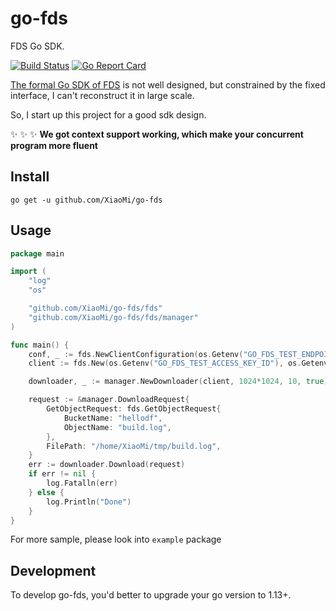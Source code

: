 # go-fds
FDS Go SDK.

[![Build Status](https://travis-ci.org/XiaoMi/go-fds.svg?branch=master)](https://travis-ci.org/XiaoMi/go-fds)
[![Go Report Card](https://goreportcard.com/badge/github.com/XiaoMi/go-fds)](https://goreportcard.com/report/github.com/XiaoMi/go-fds)

[The formal Go SDK of FDS](https://github.com/XiaoMi/go-fdslang) is not well designed, but constrained by the fixed interface, I can't reconstruct it in large scale.

So, I start up this project for a good sdk design. 

:sparkles: :sparkles: :sparkles: **We got context support working, which make your concurrent program more fluent**

## Install
`go get -u github.com/XiaoMi/go-fds`

## Usage
```go
package main

import (
	"log"
	"os"

	"github.com/XiaoMi/go-fds/fds"
	"github.com/XiaoMi/go-fds/fds/manager"
)

func main() {
	conf, _ := fds.NewClientConfiguration(os.Getenv("GO_FDS_TEST_ENDPOINT"))
	client := fds.New(os.Getenv("GO_FDS_TEST_ACCESS_KEY_ID"), os.Getenv("GO_FDS_TEST_ACCESS_KEY_SECRET"), conf)

	downloader, _ := manager.NewDownloader(client, 1024*1024, 10, true)

	request := &manager.DownloadRequest{
		GetObjectRequest: fds.GetObjectRequest{
			BucketName: "hellodf",
			ObjectName: "build.log",
		},
		FilePath: "/home/XiaoMi/tmp/build.log",
	}
	err := downloader.Download(request)
	if err != nil {
		log.Fatalln(err)
	} else {
		log.Println("Done")
	}
}
```

For more sample, please look into `example` package

## Development
To develop go-fds, you'd better to upgrade your go version to 1.13+.

